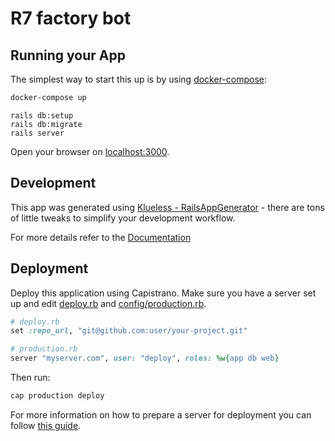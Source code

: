 # R7 factory bot

## Running your App

The simplest way to start this up is by using [docker-compose](https://docs.docker.com/compose/):

```bash
docker-compose up
```

```
rails db:setup
rails db:migrate
rails server
```

Open your browser on [localhost:3000](http://localhost:3000).

## Development

This app was generated using [Klueless - RailsAppGenerator](https://github.com/klueless-io/rails_app_generator) - there are tons of little tweaks to simplify your development workflow.

For more details refer to the [Documentation](https://github.com/klueless-io/rails_app_generator)

## Deployment

Deploy this application using Capistrano. Make sure you have a server set up and edit [deploy.rb](./config/deploy.rb) and [config/production.rb](./config/deploy/production.rb).

``` ruby
# deploy.rb
set :repo_url, "git@github.com:user/your-project.git"

# production.rb
server "myserver.com", user: "deploy", roles: %w{app db web}
```

Then run:

```bash
cap production deploy
```

For more information on how to prepare a server for deployment you can follow [this guide](https://gorails.com/deploy/ubuntu/20.04).
